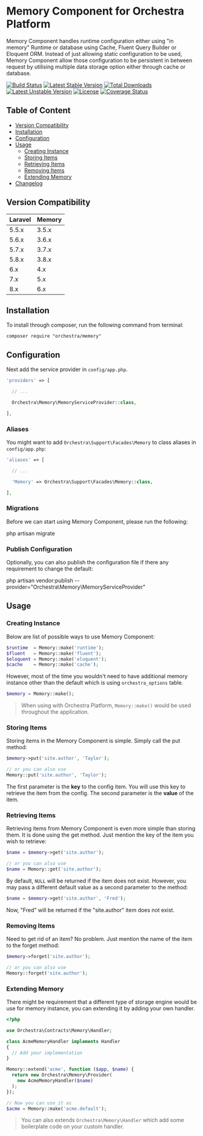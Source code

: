 Memory Component for Orchestra Platform
==============

Memory Component handles runtime configuration either using "in memory" Runtime or database using Cache, Fluent Query Builder or Eloquent ORM. Instead of just allowing static configuration to be used, Memory Component allow those configuration to be persistent in between request by utilising multiple data storage option either through cache or database.

[![Build Status](https://travis-ci.org/orchestral/memory.svg?branch=6.x)](https://travis-ci.org/orchestral/memory)
[![Latest Stable Version](https://poser.pugx.org/orchestra/memory/version)](https://packagist.org/packages/orchestra/memory)
[![Total Downloads](https://poser.pugx.org/orchestra/memory/downloads)](https://packagist.org/packages/orchestra/memory)
[![Latest Unstable Version](https://poser.pugx.org/orchestra/memory/v/unstable)](//packagist.org/packages/orchestra/memory)
[![License](https://poser.pugx.org/orchestra/memory/license)](https://packagist.org/packages/orchestra/memory)
[![Coverage Status](https://coveralls.io/repos/github/orchestral/memory/badge.svg?branch=6.x)](https://coveralls.io/github/orchestral/memory?branch=6.x)

## Table of Content

* [Version Compatibility](#version-compatibility)
* [Installation](#installation)
* [Configuration](#configuration)
* [Usage](#usage)
  - [Creating Instance](#creating-instance)
  - [Storing Items](#storing-items)
  - [Retrieving Items](#retrieving-items)
  - [Removing Items](#removing-items)
  - [Extending Memory](#extending-memory)
* [Changelog](https://github.com/orchestral/memory/releases)

## Version Compatibility

Laravel    | Memory
:----------|:----------
 5.5.x     | 3.5.x
 5.6.x     | 3.6.x
 5.7.x     | 3.7.x
 5.8.x     | 3.8.x
 6.x       | 4.x
 7.x       | 5.x
 8.x       | 6.x

## Installation

To install through composer, run the following command from terminal:

    composer require "orchestra/memory"

## Configuration

Next add the service provider in `config/app.php`.

```php
'providers' => [

  // ...

  Orchestra\Memory\MemoryServiceProvider::class,

],
```

### Aliases

You might want to add `Orchestra\Support\Facades\Memory` to class aliases in `config/app.php`:

```php
'aliases' => [

  // ...

  'Memory' => Orchestra\Support\Facades\Memory::class,

],
```

### Migrations

Before we can start using Memory Component, please run the following:

  php artisan migrate

### Publish Configuration

Optionally, you can also publish the configuration file if there any requirement to change the default:

  php artisan vendor:publish --provider="Orchestra\\Memory\\MemoryServiceProvider"

## Usage

### Creating Instance

Below are list of possible ways to use Memory Component:

```php
$runtime  = Memory::make('runtime');
$fluent   = Memory::make('fluent');
$eloquent = Memory::make('eloquent');
$cache    = Memory::make('cache');
```

However, most of the time you wouldn't need to have additional memory instance other than the default which is using `orchestra_options` table.

```php
$memory = Memory::make();
```

> When using with Orchestra Platform, `Memory::make()` would be used throughout the application.

### Storing Items

Storing items in the Memory Component is simple. Simply call the put method:

```php
$memory->put('site.author', 'Taylor');

// or you can also use
Memory::put('site.author', 'Taylor');
```

The first parameter is the **key** to the config item. You will use this key to retrieve the item from the config. The second parameter is the **value** of the item.

### Retrieving Items

Retrieving items from Memory Component is even more simple than storing them. It is done using the get method. Just mention the key of the item you wish to retrieve:

```php
$name = $memory->get('site.author');

// or you can also use
$name = Memory::get('site.author');
```

By default, `NULL` will be returned if the item does not exist. However, you may pass a different default value as a second parameter to the method:

```php
$name = $memory->get('site.author', 'Fred');
```

Now, "Fred" will be returned if the "site.author" item does not exist.

### Removing Items

Need to get rid of an item? No problem. Just mention the name of the item to the forget method:

```php
$memory->forget('site.author');

// or you can also use
Memory::forget('site.author');
```

### Extending Memory

There might be requirement that a different type of storage engine would be use for memory instance, you can extending it by adding your own handler.

```php
<?php

use Orchestra\Contracts\Memory\Handler;

class AcmeMemoryHandler implements Handler
{
  // Add your implementation
}

Memory::extend('acme', function ($app, $name) {
  return new Orchestra\Memory\Provider(
    new AcmeMemoryHandler($name)
  );
});

// Now you can use it as
$acme = Memory::make('acme.default');
```

> You can also extends `Orchestra\Memory\Handler` which add some boilerplate code on your custom handler.
